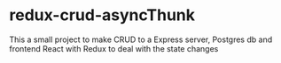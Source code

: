 # redux-crud-asyncThunk
This a small project to make CRUD to a Express server, Postgres db and frontend React with Redux to deal with the state changes 
